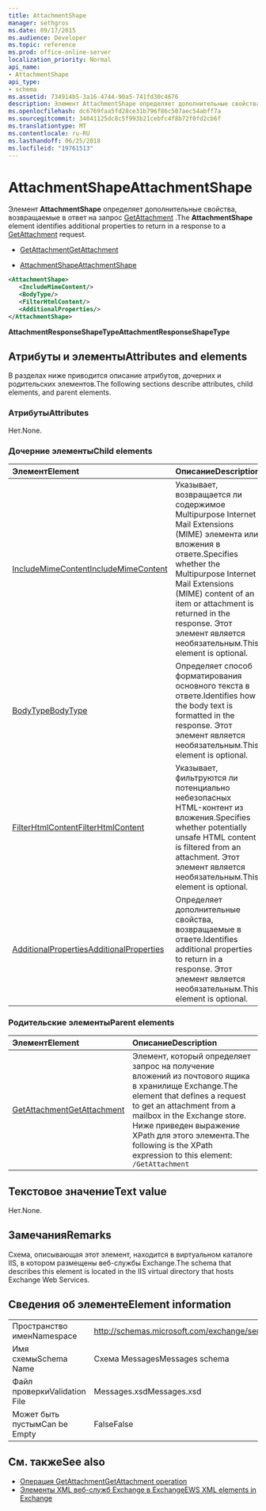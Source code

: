 ```yaml
---
title: AttachmentShape
manager: sethgros
ms.date: 09/17/2015
ms.audience: Developer
ms.topic: reference
ms.prod: office-online-server
localization_priority: Normal
api_name:
- AttachmentShape
api_type:
- schema
ms.assetid: 734914b5-3a16-4744-90a5-741fd30c4676
description: Элемент AttachmentShape определяет дополнительные свойства, возвращаемые в ответ на запрос GetAttachment.
ms.openlocfilehash: dc6769faa5fd28ce31b796f86c507aec54abff7a
ms.sourcegitcommit: 34041125dc8c5f993b21cebfc4f8b72f0fd2cb6f
ms.translationtype: MT
ms.contentlocale: ru-RU
ms.lasthandoff: 06/25/2018
ms.locfileid: "19761513"
---
```

# <a name="attachmentshape"></a><span data-ttu-id="053b3-103">AttachmentShape</span><span class="sxs-lookup"><span data-stu-id="053b3-103">AttachmentShape</span></span>

<span data-ttu-id="053b3-104">Элемент **AttachmentShape** определяет дополнительные свойства, возвращаемые в ответ на запрос [GetAttachment](getattachment.md) .</span><span class="sxs-lookup"><span data-stu-id="053b3-104">The **AttachmentShape** element identifies additional properties to return in a response to a [GetAttachment](getattachment.md) request.</span></span> 
  
- [<span data-ttu-id="053b3-105">GetAttachment</span><span class="sxs-lookup"><span data-stu-id="053b3-105">GetAttachment</span></span>](getattachment.md)
  
- [<span data-ttu-id="053b3-106">AttachmentShape</span><span class="sxs-lookup"><span data-stu-id="053b3-106">AttachmentShape</span></span>](attachmentshape.md)
  
```xml
<AttachmentShape>
   <IncludeMimeContent/>
   <BodyType/>
   <FilterHtmlContent/>
   <AdditionalProperties/>
</AttachmentShape>
```

 <span data-ttu-id="053b3-107">**AttachmentResponseShapeType**</span><span class="sxs-lookup"><span data-stu-id="053b3-107">**AttachmentResponseShapeType**</span></span>
## <a name="attributes-and-elements"></a><span data-ttu-id="053b3-108">Атрибуты и элементы</span><span class="sxs-lookup"><span data-stu-id="053b3-108">Attributes and elements</span></span>

<span data-ttu-id="053b3-109">В разделах ниже приводится описание атрибутов, дочерних и родительских элементов.</span><span class="sxs-lookup"><span data-stu-id="053b3-109">The following sections describe attributes, child elements, and parent elements.</span></span>
  
### <a name="attributes"></a><span data-ttu-id="053b3-110">Атрибуты</span><span class="sxs-lookup"><span data-stu-id="053b3-110">Attributes</span></span>

<span data-ttu-id="053b3-111">Нет.</span><span class="sxs-lookup"><span data-stu-id="053b3-111">None.</span></span>
  
### <a name="child-elements"></a><span data-ttu-id="053b3-112">Дочерние элементы</span><span class="sxs-lookup"><span data-stu-id="053b3-112">Child elements</span></span>

|<span data-ttu-id="053b3-113">**Элемент**</span><span class="sxs-lookup"><span data-stu-id="053b3-113">**Element**</span></span>|<span data-ttu-id="053b3-114">**Описание**</span><span class="sxs-lookup"><span data-stu-id="053b3-114">**Description**</span></span>|
|:-----|:-----|
|[<span data-ttu-id="053b3-115">IncludeMimeContent</span><span class="sxs-lookup"><span data-stu-id="053b3-115">IncludeMimeContent</span></span>](includemimecontent.md) <br/> |<span data-ttu-id="053b3-116">Указывает, возвращается ли содержимое Multipurpose Internet Mail Extensions (MIME) элемента или вложения в ответе.</span><span class="sxs-lookup"><span data-stu-id="053b3-116">Specifies whether the Multipurpose Internet Mail Extensions (MIME) content of an item or attachment is returned in the response.</span></span> <span data-ttu-id="053b3-117">Этот элемент является необязательным.</span><span class="sxs-lookup"><span data-stu-id="053b3-117">This element is optional.</span></span>  <br/> |
|[<span data-ttu-id="053b3-118">BodyType</span><span class="sxs-lookup"><span data-stu-id="053b3-118">BodyType</span></span>](bodytype.md) <br/> |<span data-ttu-id="053b3-119">Определяет способ форматирования основного текста в ответе.</span><span class="sxs-lookup"><span data-stu-id="053b3-119">Identifies how the body text is formatted in the response.</span></span> <span data-ttu-id="053b3-120">Этот элемент является необязательным.</span><span class="sxs-lookup"><span data-stu-id="053b3-120">This element is optional.</span></span>  <br/> |
|[<span data-ttu-id="053b3-121">FilterHtmlContent</span><span class="sxs-lookup"><span data-stu-id="053b3-121">FilterHtmlContent</span></span>](filterhtmlcontent.md) <br/> |<span data-ttu-id="053b3-122">Указывает, фильтруются ли потенциально небезопасных HTML-контент из вложения.</span><span class="sxs-lookup"><span data-stu-id="053b3-122">Specifies whether potentially unsafe HTML content is filtered from an attachment.</span></span> <span data-ttu-id="053b3-123">Этот элемент является необязательным.</span><span class="sxs-lookup"><span data-stu-id="053b3-123">This element is optional.</span></span>  <br/> |
|[<span data-ttu-id="053b3-124">AdditionalProperties</span><span class="sxs-lookup"><span data-stu-id="053b3-124">AdditionalProperties</span></span>](additionalproperties.md) <br/> |<span data-ttu-id="053b3-125">Определяет дополнительные свойства, возвращаемые в ответе.</span><span class="sxs-lookup"><span data-stu-id="053b3-125">Identifies additional properties to return in a response.</span></span> <span data-ttu-id="053b3-126">Этот элемент является необязательным.</span><span class="sxs-lookup"><span data-stu-id="053b3-126">This element is optional.</span></span>  <br/> |
   
### <a name="parent-elements"></a><span data-ttu-id="053b3-127">Родительские элементы</span><span class="sxs-lookup"><span data-stu-id="053b3-127">Parent elements</span></span>

|<span data-ttu-id="053b3-128">**Элемент**</span><span class="sxs-lookup"><span data-stu-id="053b3-128">**Element**</span></span>|<span data-ttu-id="053b3-129">**Описание**</span><span class="sxs-lookup"><span data-stu-id="053b3-129">**Description**</span></span>|
|:-----|:-----|
|[<span data-ttu-id="053b3-130">GetAttachment</span><span class="sxs-lookup"><span data-stu-id="053b3-130">GetAttachment</span></span>](getattachment.md) <br/> |<span data-ttu-id="053b3-131">Элемент, который определяет запрос на получение вложений из почтового ящика в хранилище Exchange.</span><span class="sxs-lookup"><span data-stu-id="053b3-131">The element that defines a request to get an attachment from a mailbox in the Exchange store.</span></span>  <br/> <span data-ttu-id="053b3-132">Ниже приведен выражение XPath для этого элемента.</span><span class="sxs-lookup"><span data-stu-id="053b3-132">The following is the XPath expression to this element:</span></span>  <br/>  `/GetAttachment` <br/> |
   
## <a name="text-value"></a><span data-ttu-id="053b3-133">Текстовое значение</span><span class="sxs-lookup"><span data-stu-id="053b3-133">Text value</span></span>

<span data-ttu-id="053b3-134">Нет.</span><span class="sxs-lookup"><span data-stu-id="053b3-134">None.</span></span>
  
## <a name="remarks"></a><span data-ttu-id="053b3-135">Замечания</span><span class="sxs-lookup"><span data-stu-id="053b3-135">Remarks</span></span>

<span data-ttu-id="053b3-136">Схема, описывающая этот элемент, находится в виртуальном каталоге IIS, в котором размещены веб-службы Exchange.</span><span class="sxs-lookup"><span data-stu-id="053b3-136">The schema that describes this element is located in the IIS virtual directory that hosts Exchange Web Services.</span></span>
  
## <a name="element-information"></a><span data-ttu-id="053b3-137">Сведения об элементе</span><span class="sxs-lookup"><span data-stu-id="053b3-137">Element information</span></span>

|||
|:-----|:-----|
|<span data-ttu-id="053b3-138">Пространство имен</span><span class="sxs-lookup"><span data-stu-id="053b3-138">Namespace</span></span>  <br/> |http://schemas.microsoft.com/exchange/services/2006/messages  <br/> |
|<span data-ttu-id="053b3-139">Имя схемы</span><span class="sxs-lookup"><span data-stu-id="053b3-139">Schema Name</span></span>  <br/> |<span data-ttu-id="053b3-140">Схема Messages</span><span class="sxs-lookup"><span data-stu-id="053b3-140">Messages schema</span></span>  <br/> |
|<span data-ttu-id="053b3-141">Файл проверки</span><span class="sxs-lookup"><span data-stu-id="053b3-141">Validation File</span></span>  <br/> |<span data-ttu-id="053b3-142">Messages.xsd</span><span class="sxs-lookup"><span data-stu-id="053b3-142">Messages.xsd</span></span>  <br/> |
|<span data-ttu-id="053b3-143">Может быть пустым</span><span class="sxs-lookup"><span data-stu-id="053b3-143">Can be Empty</span></span>  <br/> |<span data-ttu-id="053b3-144">False</span><span class="sxs-lookup"><span data-stu-id="053b3-144">False</span></span>  <br/> |
   
## <a name="see-also"></a><span data-ttu-id="053b3-145">См. также</span><span class="sxs-lookup"><span data-stu-id="053b3-145">See also</span></span>

- [<span data-ttu-id="053b3-146">Операция GetAttachment</span><span class="sxs-lookup"><span data-stu-id="053b3-146">GetAttachment operation</span></span>](getattachment-operation.md)
- [<span data-ttu-id="053b3-147">Элементы XML веб-служб Exchange в Exchange</span><span class="sxs-lookup"><span data-stu-id="053b3-147">EWS XML elements in Exchange</span></span>](ews-xml-elements-in-exchange.md)

